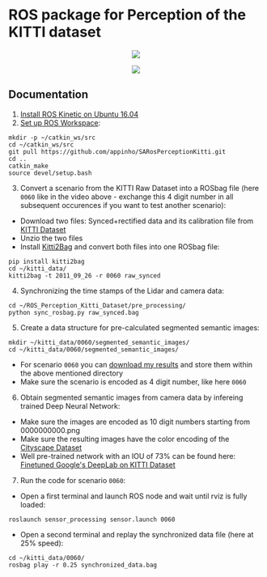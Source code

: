 # ROS package for Perception of the KITTI dataset

<p align="center">
  <img src="./videos/semantic.gif">
</p>

<p align="center">
  <img src="./videos/rviz.gif">
</p>

## Documentation

1) [Install ROS Kinetic on Ubuntu 16.04](http://wiki.ros.org/kinetic/Installation/Ubuntu)
2) [Set up ROS Workspace](http://wiki.ros.org/catkin/Tutorials/create_a_workspace):  
```
mkdir -p ~/catkin_ws/src  
cd ~/catkin_ws/src  
git pull https://github.com/appinho/SARosPerceptionKitti.git  
cd ..  
catkin_make  
source devel/setup.bash  
```
3) Convert a scenario from the KITTI Raw Dataset into a ROSbag file (here `0060` like in the video above - exchange this 4 digit number in all subsequent occurences if you want to test another scenario):  

* Download two files: Synced+rectified data and its calibration file from [KITTI Dataset](http://www.cvlibs.net/datasets/kitti/raw_data.php)
* Unzio the two files
* Install [Kitti2Bag](https://github.com/tomas789/kitti2bag) and convert both files into one ROSbag file:

```
pip install kitti2bag
cd ~/kitti_data/
kitti2bag -t 2011_09_26 -r 0060 raw_synced
```

4) Synchronizing the time stamps of the Lidar and camera data:  

```
cd ~/ROS_Perception_Kitti_Dataset/pre_processing/
python sync_rosbag.py raw_synced.bag
```

5) Create a data structure for pre-calculated segmented semantic images:  

```
mkdir ~/kitti_data/0060/segmented_semantic_images/
cd ~/kitti_data/0060/segmented_semantic_images/
```

* For scenario `0060` you can [download my results](https://drive.google.com/file/d/1ihGnk5x9OlzF4X-YJXFsKB8rYSLyo0YF/view?usp=sharing) and store them within the above mentioned directory
* Make sure the scenario is encoded as 4 digit number, like here `0060`

6) Obtain segmented semantic images from camera data by infereing trained Deep Neural Network:  

* Make sure the images are encoded as 10 digit numbers starting from 0000000000.png
* Make sure the resulting images have the color encoding of the [Cityscape Dataset](https://www.cityscapes-dataset.com/examples/)
* Well pre-trained network with an IOU of 73% can be found here: [Finetuned Google's DeepLab on KITTI Dataset](https://github.com/hiwad-aziz/kitti_deeplab)

7) Run the code for scenario `0060`:  

* Open a first terminal and launch ROS node and wait until rviz is fully loaded:  

```
roslaunch sensor_processing sensor.launch 0060
```

* Open a second terminal and replay the synchronized data file (here at 25% speed):  

```
cd ~/kitti_data/0060/
rosbag play -r 0.25 synchronized_data.bag
```

<!--
## Evaluation for 7 Scenarios 0011,0013,0014,0018,0056,0059,0060

| Class        | MOTA    | MOTP    |  MOTAL  |    MODA |    MODP |
| ------------ |:-------:|:-------:|:-------:|:-------:|:-------:|
| CAR          | 0.250970| 0.715273| 0.274552| 0.274903| 0.785403|
| PEDESTRIAN   |-0.015038| 0.581809|-0.015038|-0.015038| 0.988038|


[157, 154, 280, 306, 378, 1283, 17]
[64, 10, 10, 72, 11, 196, 0]
[39, 75, 120, 39, 33, 569, 0]

[8, 0, 1, 0, 4, 18, 18]
[3, 0, 2, 0, 0, 52, 0]
[172, 0, 63, 0, 25, 177, 46]

## Pipeline

### 1a) Sensor Fusion: Velodyne Point Cloud Processing

* [Ground extraction & Free space estimation](http://wiki.ros.org/but_velodyne_proc)

### 1b) Sensor Fusion: Raw Image Processing

* [Semantic segmentation](https://github.com/martinkersner/train-DeepLab)

### 1c) Sensor Fusion: Mapping Point Cloud and Image

### 2 Detection: DBSCAN Clustering

### 3 Tracking: UKF Tracker

-->
